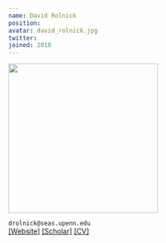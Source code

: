 ```yaml
---
name: David Rolnick
position:
avatar: david_rolnick.jpg
twitter:
joined: 2018
---
```


<img width="300" src="{{site.baseurl}}/images/people/{{page.avatar}}" data-action="zoom">

<i class="fa fa-envelope-o"></i> `drolnick@seas.upenn.edu`<br>
<i class="fa fa-external-link"></i>
[[Website]](http://www.davidrolnick.com/)
[[Scholar]](https://scholar.google.com/citations?user=P_luG3cAAAAJ&hl=en)
[[CV]](https://www.dropbox.com/s/mur6d8n3j0ccc5s/Rolnick_CV.pdf?dl=0)
